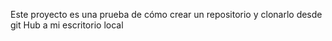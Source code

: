 Este proyecto es una prueba de cómo crear un repositorio y clonarlo desde git Hub a mi escritorio local
